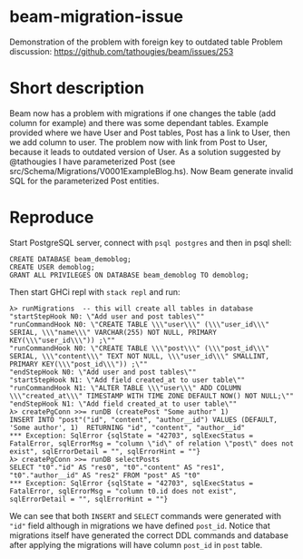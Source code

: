 # beam-migration-issue
Demonstration of the problem with foreign key to outdated table 
Problem discussion: https://github.com/tathougies/beam/issues/253

# Short description
Beam now has a problem with migrations if one changes the table (add column for example) and there was some dependant tables.
Example provided where we have User and Post tables, Post has a link to User, then we add column to user.
The problem now with link from Post to User, because it leads to outdated version of User.
As a solution suggested by @tathougies I have parameterized Post (see src/Schema/Migrations/V0001ExampleBlog.hs).
Now Beam generate invalid SQL for the parameterized Post entities.

# Reproduce
Start PostgreSQL server, connect with `psql postgres` and then in psql shell:

```
CREATE DATABASE beam_demoblog;
CREATE USER demoblog;
GRANT ALL PRIVILEGES ON DATABASE beam_demoblog TO demoblog;
```


Then start GHCi repl with `stack repl` and run:
```
λ> runMigrations  -- this will create all tables in database
"startStepHook N0: \"Add user and post tables\""
"runCommandHook N0: \"CREATE TABLE \\\"user\\\" (\\\"user_id\\\" SERIAL, \\\"name\\\" VARCHAR(255) NOT NULL, PRIMARY KEY(\\\"user_id\\\")) ;\""
"runCommandHook N0: \"CREATE TABLE \\\"post\\\" (\\\"post_id\\\" SERIAL, \\\"content\\\" TEXT NOT NULL, \\\"user_id\\\" SMALLINT, PRIMARY KEY(\\\"post_id\\\")) ;\""
"endStepHook N0: \"Add user and post tables\""
"startStepHook N1: \"Add field created_at to user table\""
"runCommandHook N1: \"ALTER TABLE \\\"user\\\" ADD COLUMN \\\"created_at\\\" TIMESTAMP WITH TIME ZONE DEFAULT NOW() NOT NULL;\""
"endStepHook N1: \"Add field created_at to user table\""
λ> createPgConn >>= runDB (createPost "Some author" 1)
INSERT INTO "post"("id", "content", "author__id") VALUES (DEFAULT, 'Some author', 1)  RETURNING "id", "content", "author__id"
*** Exception: SqlError {sqlState = "42703", sqlExecStatus = FatalError, sqlErrorMsg = "column \"id\" of relation \"post\" does not exist", sqlErrorDetail = "", sqlErrorHint = ""}
λ> createPgConn >>= runDB selectPosts
SELECT "t0"."id" AS "res0", "t0"."content" AS "res1", "t0"."author__id" AS "res2" FROM "post" AS "t0"
*** Exception: SqlError {sqlState = "42703", sqlExecStatus = FatalError, sqlErrorMsg = "column t0.id does not exist", sqlErrorDetail = "", sqlErrorHint = ""}
```

We can see that both `INSERT` and `SELECT` commands were generated with `"id"` field although in migrations we have defined `post_id`. 
Notice that migrations itself have generated the correct DDL commands and database after applying the migrations will have column `post_id` in `post` table.